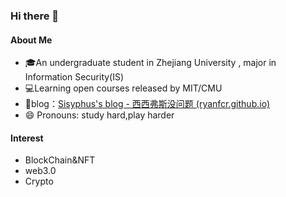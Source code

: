 ### Hi there 👋

#### About Me

- 🎓An undergraduate student in Zhejiang University , major in Information Security(IS)
- 💻Learning open courses released by MIT/CMU
- 🌱blog：[Sisyphus's blog - 西西弗斯没问题 (ryanfcr.github.io)](https://ryanfcr.github.io/)
- 😄 Pronouns: study hard,play harder

#### Interest

- BlockChain&NFT
- web3.0
- Crypto

<!--
**RyanFcr/RyanFcr** is a ✨ _special_ ✨ repository because its `README.md` (this file) appears on your GitHub profile.

Here are some ideas to get you started:

- 🔭 I’m currently working on ...
- 🌱 I’m currently learning ...
- 👯 I’m looking to collaborate on ...
- 🤔 I’m looking for help with ...
- 💬 Ask me about ...
- 📫 How to reach me: ...
- 😄 Pronouns: ...
- ⚡ Fun fact: ...
-->
